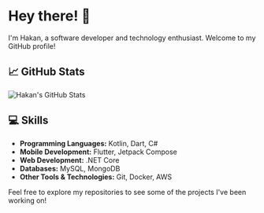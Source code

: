
# Hey there! 👋

I'm Hakan, a software developer and technology enthusiast. Welcome to my GitHub profile!

## 📈 GitHub Stats

![Hakan's GitHub Stats](https://github-readme-stats.vercel.app/api?username=hakanberkbalcilar&show_icons=true&count_private=true&theme=transparent)

## 💻 Skills

- **Programming Languages:** Kotlin, Dart, C#
- **Mobile Development:** Flutter, Jetpack Compose
- **Web Development:** .NET Core
- **Databases:** MySQL, MongoDB
- **Other Tools & Technologies:** Git, Docker, AWS

Feel free to explore my repositories to see some of the projects I've been working on!
